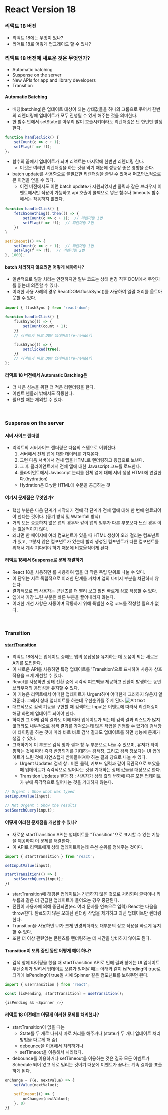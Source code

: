 # React Version 18

### 리액트 18 버전
- 리액트 18에는 무엇이 있나?
- 리액트 18로 어떻게 업그레이드 할 수 있나?

### 리액트 18 버전에 새로운 것은 무엇인가?
- Automatic batching
- Suspense on the server
- New APIs for app and library developers
- Transition

#### Automatic Batching
- 배칭(batching)은 업데이트 대상이 되는 상태값들을 하나의 그룹으로 묶어서 한번의 리렌더링에 업데이트가 모두 진행될 수 있게 해주는 것을 의미한다.
- 한 함수 안에서 setState를 아무리 많이 호출시키더라도 리렌더링은 단 한번만 발생한다.
```javascript
function handleClick() {
    setCount(c => c + 1);
    setFlag(f => !f);
};
```
- 함수의 끝에서 업데이트가 되며 리액트는 마지막에 한번만 리렌더링 한다.
  - 이것은 여러번 리렌더링을 하는 것을 막기 때문에 성능상 좋은 영향을 준다.
- batch update를 사용함으로 불필요한 리렌더링을 줄일 수 있어서 퍼포먼스적으로 큰 이점을 얻을 수 있다.
  - 이전 버전에서도 이런 batch update가 지원되었지만 클릭과 같은 브라우저 이벤트에서만 적용이 가능하고 api 호출이 콜백으로 넣은 함수나 timeouts 함수에서는 작동하지 않았다.

```javascript
function handleClick() {
    fetchSomething().then(() => {
        setCount(c => c + 1);  // 리렌더링 1번
        setFlag(f => !f);  // 리렌더링 2번
    })
}

setTimeout(() => {
    setCount(c => c + 1);  // 리렌더링 1번
    setFlag(f => !f);  // 리렌더링 2번
}, 1000);
```

#### batch 처리하지 않으려면 어떻게 해야하나?
- 일반적으로 일괄 처리는 안전하지만 일부 코드는 상태 변경 직후 DOM에서 무언가를 읽는데 의존할 수 있다.
- 이러한 사용 사례의 경우 ReactDOM.flushSync()를 사용하여 일괄 처리를 옵트아웃할 수 있다.

```javascript
import { flushSync } from 'react-dom';

function handleClick() {
    flushSync{() => {
        setCount(count + 1);
    }}
    // 리액트가 바로 DOM 업데이트(re-render)

    flushSync{() => {
        setClicked(true);
    }}
    // 리액트가 바로 DOM 업데이트(re-render)
};
```

#### 리액트 18 버전에서 Automatic Batching은
- 더 나은 성능을 위한 더 적은 리렌더링을 한다.
- 이벤트 핸들러 밖에서도 작동한다.
- 필요할 때는 제외할 수 있다.

<br />

### Suspense on the server

#### 서버 사이드 렌더링
- 리액트의 서버사이드 렌더링은 다음의 스텝으로 이뤄진다.
  1. 서버에서 전체 앱에 대한 데이터를 가져온다.
  2. 그런 다음 서버에서 전체 앱을 HTML로 렌더링하고 응답으로 보낸다.
  3. 그 후 클라이언트에서 전체 앱에 대한 Javascript 코드를 로드한다.
  4. 클라이언트에서 Javascript 논리를 전체 앱에 대해 서버 생성 HTML에 연결한다.(hydration)
    - Hydration은 Dry한 HTML에 수분을 공급하는 것
  
#### 여기서 문제점은 무엇인가?
- 핵심 부분은 다음 단계가 시작되기 전에 각 단계가 전체 앱에 대해 한 번에 완료되어야 한다는 것이다. (동기 방식 및 Waterfall 방식)
- 거의 모든 중요하지 않은 앱의 경우와 같이 앱의 일부가 다른 부분보다 느린 경우 이는 효율적이지 않다.
- 왜냐면 한 페이지에 여러 컴포넌트가 있을 때 HTML 생성이 오래 걸리는 컴포넌트가 있고, 그렇지 않은 컴포넌트가 있는데 빨리 생성된 컴포넌트가 다른 컴포넌트를 위해서 계속 기다려야 하기 때문에 비효율적이게 된다.

#### 리액트 18에서 Suspense로 문제 해결하기
- React 18을 사용하면 <Suspense />를 사용하여 앱을 더 작은 독립 단위로 나눌 수 있다.
- 이 단위는 서로 독립적으로 이러한 단계를 거치며 앱의 나머지 부분을 차단하지 않는다.
- 결과적으로 앱 사용자는 콘텐츠를 더 빨리 보고 훨씬 빠르게 상호 작용할 수 있다.
- 앱에서 가장 느린 부분은 빠른 부분을 끌어내리지 않는다.
- 이러한 개선 사항은 자동이며 작동하기 위해 특별한 조정 코드를 작성할 필요가 없다. 

<br />

### Transition

#### [startTransition](https://react.dev/reference/react/startTransition)
- 리액트 18에서는 업데이트 중에도 앱의 응답성을 유지하는 데 도움이 되는 새로운 API를 도입한다. 
- 이 새로운 API를 사용하면 특정 업데이트를 'Transition'으로 표시하여 사용자 상호 작용을 크게 개선할 수 있다.
- React를 사용하면 상태 전환 중에 시각적 피드백을 제공하고 전환이 발생하는 동안 브라우저의 응답성을 유지할 수 있다.
- 이 기능은 리액트에서 어떠한 업데이트가 Urgent하며 어떠한게 그러하지 않은지 알려준다. 그래서 상태 업데이트를 하는데 우선순위를 주게 된다.
![Alt text](image.png)
- 대표적으로 검색 기능을 구현할 때 검색하는 Input은 이벤트에 따라서 리렌더링이 해당 화면에 업데이트 되어야 한다.
- 하지만 그 아래 검색 결과도 이에 따라 업데이트가 되는데 검색 결과 리스트가 많지 않더라도 내부적으로 검색 결과를 가져오는데 많은 작업을 진행할 수 있기에 검색창에 타이핑을 하는 것에 따라 바로 바로 검색 결과도 업데이트를 하면 성능에 문제가 생길 수 있다.
- 그러하기에 이 부분은 검색 창과 결과 창 두 부분으로 나눌 수 있으며, 유저가 타이핑하는 것에 따라 즉각 반영되기를 기대하는 검색창, 그리고 검색 창보다는 UI 업데이트가 느린 것에 자연스럽게 받아들여져야 하는 결과 창으로 나눌 수 있다.
  - Urgent Updates 검색 창 : 버튼 클릭, 키보드 입력과 같이 직관적으로 보았을 때 업데이트가 즉각적으로 일어나는 것을 기대하는 상태 값들을 대상으로 한다.
  - Transition Updates 결과 창 : 사용자가 상태 값의 변화에 따른 모든 업데이트가 뷰에 즉각적으로 일어나는 것을 기대하지 않는다.
```javascript
// Urgent : Show whqt was typed
setInputValue(input);

// Not Urgent : Show the results
setSearchQuery(input);
```

#### 어떻게 이러한 문제점을 개선할 수 있나?
- 새로운 startTransition API는 업데이트를 "Transition"으로 표시할 수 있는 기능을 제공하여 이 문제를 해결한다.
- 이 API로 리액트에게 상태 업데이트하는데 우선 순위를 정해주는 것이다.
```javascript
import { startTransition } from 'react';

setInputValue(input);

startTransition(() => {
    setSearchQuery(input);
})
```
- startTransition에 래핑된 업데이트는 긴급하지 않은 것으로 처리되며 클릭이나 키 누름과 같은 더 긴급한 업데이트가 들어오는 경우 중단된다.
- 전환이 사용자에 의해 중단되면(ex. 여러 문자를 연속으로 입력) React는 다음을 throw한다. 완료되지 않은 오래된 렌더링 작업을 제거하고 최신 업데이트만 렌더링 한다.
- Transition을 사용하면 UI가 크게 변경되더라도 대부분의 상호 작용을 빠르게 유지할 수 있다.
- 또한 더 이상 관련없는 콘텐츠를 렌더링하는 데 시간을 낭비하지 않아도 된다.

#### Transition이 보류 중인 동안 어떻게 해야 하나?
- 검색 창에 타이핑을 했을 때 startTransition API로 인해 결과 창에는 UI 업데이트 우선순위가 밀려서 업데이트 보류가 일어날 때는 아래와 같이 isPending이 true로 되기에 isPending이 true일 시에 Spinner 같은 컴포넌트를 보여주면 된다.
```javascript
import { useTransition } from 'react';

const [isPending, startTransition] = useTransition();

{isPending && <Spinner />}
```

#### 리액트 18 이전에는 어떻게 이러한 문제를 처리했나?
- startTransition이 없을 때는
  - State를 두 개로 나눠서 따로 처리를 해주거나 (state가 두 개니 업데이트 처리 방법을 다르게 해 줌)
  - debounce을 이용해서 처리하거나
  - setTimeout을 이용해서 처리했다.
- debounce를 이용하거나 setTimeout을 이용하는 것은 결국 모든 이벤트가 Schedule 되어 있고 뒤로 밀리는 것이기 때문에 이벤트가 끝나도 계속 결과를 표출하게 된다.
```javascript
onChange = {(e, nextValue) => {
    setValue(nextValue);

    setTimeout(() => {
        onChange=(nextValue);
    }, 0)
}}
```
